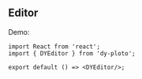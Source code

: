 ## Editor

Demo:

```tsx
import React from 'react';
import { DYEditor } from 'dy-ploto';

export default () => <DYEditor/>;
```

